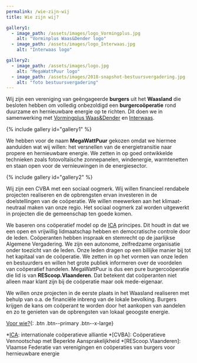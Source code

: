 ```yaml
---
permalink: /wie-zijn-wij
title: Wie zijn wij?

gallery1:
  - image_path: /assets/images/logo_Vormingplus.jpg
    alt: "Vorminplus Waas&Dender logo"
  - image_path: /assets/images/logo_Interwaas.jpg
    alt: "Interwaas logo"

gallery2:
  - image_path: /assets/images/logo.jpg
    alt: "MegaWattPuur logo"
  - image_path: /assets/images/2018-snapshot-bestuursvergadering.jpg
    alt: "foto bestuursvergadering"
---
```



Wij zijn een vereniging van geëngageerde **burgers** uit het **Waasland** die
besloten hebben om volledig onbezoldigd een **burgercoöperatie** rond duurzame
en hernieuwbare energie op te richten. Dit doen we in samenwerking met
[Vormingplus Waas&Dender][Vormingplus] en [Interwaas][Interwaas].

{% include gallery id="gallery1" %}

We hebben voor de naam **MegaWattPuur** gekozen omdat we hiermee aanduiden wat
wij willen: het versnellen van de energietransitie naar propere en hernieuwbare
energie. We zetten in op goed ontwikkelde technieken zoals fotovoltaïsche
zonnepanelen, windenergie, warmtenetten en staan open voor de vernieuwingen in
de energiesector.

{% include gallery id="gallery2" %}

Wij zijn een CVBA met een sociaal oogmerk. Wij willen financieel rendabele
projecten realiseren en de opbrengsten ervan investeren in de doelstellingen
van de coöperatie. We willen meewerken aan het klimaat-neutraal maken van onze
regio. Het sociaal oogmerk zal worden uitgewerkt in projecten die de
gemeenschap ten goede komen.

We baseren ons coöperatief model op de [ICA][ica] principes. Dit houdt in dat
we een open en vrijwillig lidmaatschap hebben en democratische controle door de
leden. Coöperanten hebben inspraak en stemrecht op de jaarlijkse Algemene
Vergadering. We zijn een autonome, zelfredzame organisatie onder toezicht van
de leden. Onze leden dragen op een billijke manier bij tot het kapitaal van de
coöperatie. We zetten in op het vormen van onze leden en bestuurders en willen
het grote publiek informeren over de voordelen van coöperatief handelen.
MegaWattPuur is dus een pure burgercoöperatie die lid is van
**REScoop.Vlaanderen**.  Dat betekent dat coöperanten niet alleen maar klant zijn
bij de coöperatie maar ook mede-eigenaar.

We willen onze projecten in de eerste plaats in het Waasland realiseren met
behulp van o.a. de financiële inbreng van de lokale bevolking. Burgers krijgen
de kans om coöperant te worden door het aankopen van aandelen en zo te genieten
van de opbrengsten van lokaal geoogste energie.

[Voor wie?](/voor-wie.html){: .btn .btn--primary .btn--x-large}


[ica]: https://www.icakompas.be/homepage/inleiding/de-7-ica-principes
[Vormingplus]: http://www.vormingpluswd.be/
[Interwaas]: https://www.interwaas.be/


*[ICA]: internationale coöperatieve alliantie
*[CVBA]: Coöperatieve Vennootschap met Beperkte Aansprakelijkheid
*[REScoop.Vlaanderen]: Vlaamse Federatie van verenigingen en coöperaties van burgers voor hernieuwbare energie

